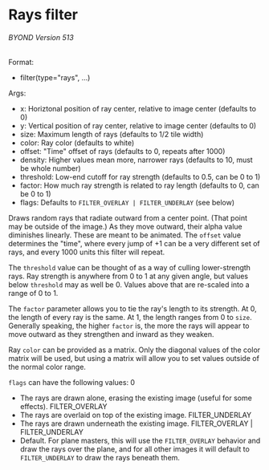 # Rays filter 
###### BYOND Version 513
Format:
+   filter(type=\"rays\", \...)
<!-- -->
Args:
+   x: Horiztonal position of ray center, relative to image center
    (defaults to 0)
+   y: Vertical position of ray center, relative to image center
    (defaults to 0)
+   size: Maximum length of rays (defaults to 1/2 tile width)
+   color: Ray color (defaults to white)
+   offset: \"Time\" offset of rays (defaults to 0, repeats after 1000)
+   density: Higher values mean more, narrower rays (defaults to 10,
    must be whole number)
+   threshold: Low-end cutoff for ray strength (defaults to 0.5, can be
    0 to 1)
+   factor: How much ray strength is related to ray length (defaults to
    0, can be 0 to 1)
+   flags: Defaults to `FILTER_OVERLAY | FILTER_UNDERLAY` (see below)


Draws random rays that radiate outward from a center point.
(That point may be outside of the image.) As they move outward, their
alpha value diminishes linearly. These are meant to be animated. The
`offset` value determines the \"time\", where every jump of +1 can be a
very different set of rays, and every 1000 units this filter will
repeat. 

The `threshold` value can be thought of as a way of
culling lower-strength rays. Ray strength is anywhere from 0 to 1 at any
given angle, but values below `threshold` may as well be 0. Values above
that are re-scaled into a range of 0 to 1. 

The `factor`
parameter allows you to tie the ray\'s length to its strength. At 0, the
length of every ray is the same. At 1, the length ranges from 0 to
`size`. Generally speaking, the higher `factor` is, the more the rays
will appear to move outward as they strengthen and inward as they
weaken. 

Ray `color` can be provided as a matrix. Only the
diagonal values of the color matrix will be used, but using a matrix
will allow you to set values outside of the normal color range.


`flags` can have the following values:
0
+   The rays are drawn alone, erasing the existing image (useful for
    some effects).
FILTER_OVERLAY
+   The rays are overlaid on top of the existing image.
FILTER_UNDERLAY
+   The rays are drawn underneath the existing image.
FILTER_OVERLAY \| FILTER_UNDERLAY
+   Default. For plane masters, this will use the `FILTER_OVERLAY`
    behavior and draw the rays over the plane, and for all other images
    it will default to `FILTER_UNDERLAY` to draw the rays beneath them.